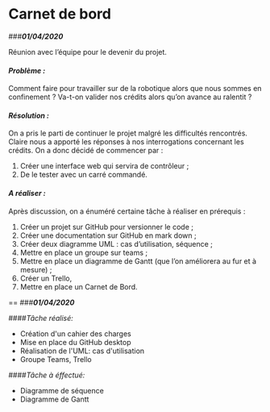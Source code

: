 Carnet de bord
==

###**_01/04/2020_**

Réunion avec l’équipe pour le devenir du projet. 

#### _Problème :_


Comment faire pour travailler sur de la robotique alors que nous sommes en confinement ?
Va-t-on valider nos crédits alors qu’on avance au ralentit ? 

#### _Résolution :_

On a pris le parti de continuer le projet malgré les difficultés rencontrés. Claire nous a apporté les réponses à nos interrogations concernant les crédits. On a donc décidé de commencer par :
1.	Créer une interface web qui servira de contrôleur ;
2.	De le tester avec un carré commandé.

####  _A réaliser :_

Après discussion, on a énuméré certaine tâche à réaliser en prérequis :
1.  Créer un projet sur GitHub pour versionner le code ;
2.	Créer une documentation sur GitHub en mark down ;
3.	Créer deux diagramme UML : cas d’utilisation, séquence ;
4.	Mettre en place un groupe sur teams ;
5.	Mettre en place un diagramme de Gantt (que l’on améliorera au fur et à mesure) ;
6.	Créer un Trello,
7.	Mettre en place un Carnet de Bord.

 
==
###**_01/04/2020_**

####_Tâche réalisé:_

* Création d'un cahier des charges
* Mise en place du GitHub desktop
* Réalisation de l'UML: cas d'utilisation
* Groupe Teams, Trello

####_Tâche à éffectué:_

* Diagramme de séquence
* Diagramme de Gantt





